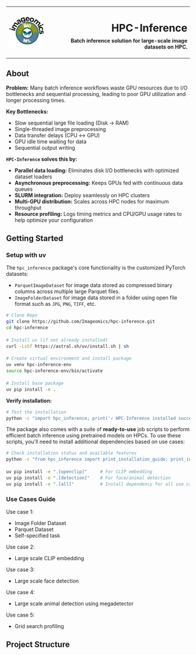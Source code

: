 
<table width="100%">
  <tr>
    <td align="left" width="120">
      <img src="docs/imgs/Imageomics_logo_butterfly.png" alt="OpenCut Logo" width="100" />
    </td>
    <td align="right">
      <h1>HPC-Inference</h1>
      <h4 style="margin-top: -10px;">Batch inference solution for large-scale image datasets on HPC.</h3>
    </td>
  </tr>
</table>

## About

**Problem:** Many batch inference workflows waste GPU resources due to I/O bottlenecks and sequential processing, leading to poor GPU utilization and longer processing times.

**Key Bottlenecks:**
- Slow sequential large file loading (Disk → RAM)
- Single-threaded image preprocessing
- Data transfer delays (CPU ↔ GPU)
- GPU idle time waiting for data
- Sequential output writing

**`HPC-Inference` solves this by:**

- **Parallel data loading:** Eliminates disk I/O bottlenecks with optimized dataset loaders
- **Asynchronous preprocessing:** Keeps GPUs fed with continuous data queues  
- **SLURM integration:** Deploy seamlessly on HPC clusters
- **Multi-GPU distribution:** Scales across HPC nodes for maximum throughput
- **Resource profiling:** Logs timing metrics and CPU/GPU usage rates to help optimize your configuration


## Getting Started

### Setup with uv

The `hpc_inference` package's core functionality is the customized PyTorch datasets:
- `ParquetImageDataset` for image data stored as compressed binary columns across multiple large Parquet files.
- `ImageFolderDataset` for image data stored in a folder using open file format such as `JPG`, `PNG`, `TIFF`, etc. 

```bash
# Clone Repo
git clone https://github.com/Imageomics/hpc-inference.git
cd hpc-inference

# Install uv (if not already installed)
curl -LsSf https://astral.sh/uv/install.sh | sh

# Create virtual environment and install package
uv venv hpc-inference-env
source hpc-inference-env/bin/activate

# Install base package
uv pip install -e .
```

**Verify installation:**

```bash
# Test the installation
python -c "import hpc_inference; print('✓ HPC-Inference installed successfully')"
```

The package also comes with a suite of **ready-to-use** job scripts to perform efficient batch inference using pretrained models on HPCs. To use these scripts, you'll need to install additional dependencies based on use cases:

``` bash
# Check installation status and available features
python -c "from hpc_inference import print_installation_guide; print_installation_guide()"

uv pip install -e ".[openclip]"     # For CLIP embedding
uv pip install -e ".[detection]"    # For face/animal detection  
uv pip install -e ".[all]"          # Install dependency for all use cases
```

### Use Cases Guide

Use case 1: 
- Image Folder Dataset
- Parquet Dataset
- Self-specified task

Use case 2:
- Large scale CLIP embedding

Use case 3:
- Large scale face detection

Use case 4:
- Large scale animal detection using megadetector

Use case 5:
- Grid search profiling

## Project Structure
